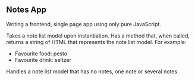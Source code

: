 ## Notes App

Writing a frontend, single page app using only pure JavaScript.

Takes a note list model upon instantiation.
Has a method that, when called, returns a string of HTML that represents the note list model. 
For example: 

<ul>
  <li><div>Favourite food: pesto</div></li>
  <li><div>Favourite drink: seltzer</div></li>
</ul>

Handles a note list model that has no notes, one note or several notes.